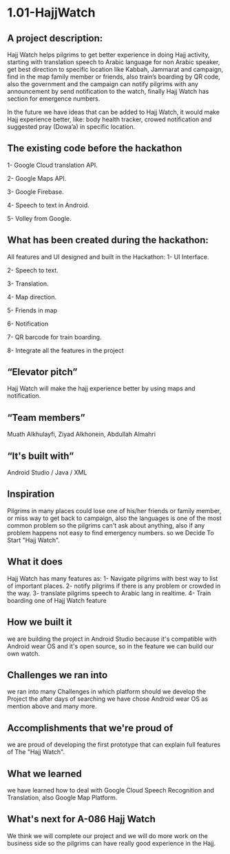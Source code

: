 # 1.01-HajjWatch

## A project description:

Hajj Watch helps pilgrims to get better experience in doing Hajj activity, starting with translation speech to Arabic language for non Arabic speaker, get best direction to specific location like Kabbah, Jammarat and campaign, find in the map family member or friends, also train’s boarding by QR code, also the government and the campaign can notify pilgrims with any announcement by send notification to the watch, finally Hajj Watch has section for emergence numbers.

In the future we have ideas that can be added to Hajj Watch, it would make Hajj experience better, like: body health tracker, crowed notification and suggested pray (Dowa’a) in specific location.

## The existing code before the hackathon

  1-    Google Cloud translation API.

  2-    Google Maps API.

  3-    Google Firebase.

  4-    Speech to text in Android.
  
  5-    Volley from Google. 

## What has been created during the hackathon:

All features and UI designed and built in the Hackathon:
  1-    UI Interface.

  2-    Speech to text.

  3-    Translation.

  4-    Map direction.

  5-    Friends in map

  6-    Notification

  7-    QR barcode for train boarding.

  8-    Integrate all the features in the project

## “Elevator pitch”
  Hajj Watch will make the hajj experience better by using maps and notification.

## “Team members”
  Muath Alkhulayfi, 
  Ziyad Alkhonein, 
  Abdullah Almahri
  
## “It's built with”
  Android Studio / Java / XML
  
  ## Inspiration
Pilgrims in many places could lose one of his/her friends or family member, or miss way to get back to campaign, also the languages is one of the most common problem so the pilgrims can't ask about anything, also if any problem happens not easy to find emergency numbers.
so we Decide To Start "Hajj Watch".

## What it does
Hajj Watch has many features as:
1- Navigate pilgrims with best way to list of important places.
2- notify pilgrims if there is any problem or crowded in the way.
3- translate pilgrims speech to Arabic lang in realtime.
4- Train boarding one of Hajj Watch feature

## How we built it
we are building the project in Android Studio because  it's compatible with Android wear OS and it's open source, so in the feature we can build our own watch.

## Challenges we ran into
we ran into many Challenges in which platform should we develop the Project the after days of searching we have chose Android wear OS as mention above and many more.

## Accomplishments that we're proud of
we are proud of developing the first prototype that can explain full features of The "Hajj Watch".

## What we learned
we have learned how to deal with Google Cloud Speech Recognition and Translation, also Google Map Platform.

## What's next for A-086 Hajj Watch
We think we will complete our project and we will do more work on the business side so the pilgrims can have really good experience in the Hajj.
